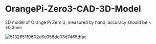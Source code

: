 # OrangePi-Zero3-CAD-3D-Model
3D model of Orange Pi Zero 3, measured by hand, accuracy should be &lt; ±0.3mm

![513265119602e6e058dc03d7465dfac](https://github.com/MotorBottle/OrangePi-Zero3-CAD-3D-Model/assets/71703952/579c752d-6d0e-4800-bc94-b4574f288118)
